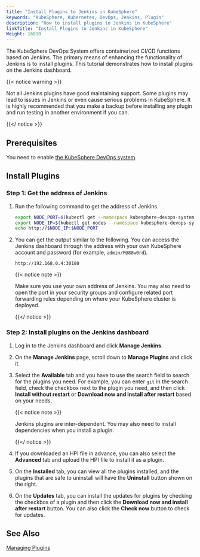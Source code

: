 ```yaml
---
title: "Install Plugins to Jenkins in KubeSphere"
keywords: "KubeSphere, Kubernetes, DevOps, Jenkins, Plugin"
description: "How to install plugins to Jenkins in KubeSphere"
linkTitle: "Install Plugins to Jenkins in KubeSphere"
Weight: 16810
---
```


The KubeSphere DevOps System offers containerized CI/CD functions based on Jenkins. The primary means of enhancing the functionality of Jenkins is to install plugins. This tutorial demonstrates how to install plugins on the Jenkins dashboard.

{{< notice warning >}}

Not all Jenkins plugins have good maintaining support. Some plugins may lead to issues in Jenkins or even cause serious problems in KubeSphere. It is highly recommended that you make a backup before installing any plugin and run testing in another environment if you can.

{{</ notice >}}

## Prerequisites

You need to enable [the KubeSphere DevOps system](../../../pluggable-components/devops/).

## Install Plugins

### Step 1: Get the address of Jenkins

1. Run the following command to get the address of Jenkins.

   ```bash
   export NODE_PORT=$(kubectl get --namespace kubesphere-devops-system -o jsonpath="{.spec.ports[0].nodePort}" services ks-jenkins)
   export NODE_IP=$(kubectl get nodes --namespace kubesphere-devops-system -o jsonpath="{.items[0].status.addresses[0].address}")
   echo http://$NODE_IP:$NODE_PORT
   ```

2. You can get the output similar to the following. You can access the Jenkins dashboard through the address with your own KubeSphere account and password (for example, `admin/P@88w0rd`).

   ```
   http://192.168.0.4:30180
   ```

   {{< notice note >}}

   Make sure you use your own address of Jenkins. You may also need to open the port in your security groups and configure related port forwarding rules depending on where your KubeSphere cluster is deployed.

   {{</ notice >}}

### Step 2: Install plugins on the Jenkins dashboard

1. Log in to the Jenkins dashboard and click **Manage Jenkins**.

2. On the **Manage Jenkins** page, scroll down to **Manage Plugins** and click it.

3. Select the **Available** tab and you have to use the search field to search for the plugins you need. For example, you can enter `git` in the search field, check the checkbox next to the plugin you need, and then click **Install without restart** or **Download now and install after restart** based on your needs.

   {{< notice note >}}

   Jenkins plugins are inter-dependent. You may also need to install dependencies when you install a plugin.

   {{</ notice >}}

4. If you downloaded an HPI file in advance, you can also select the **Advanced** tab and upload the HPI file to install it as a plugin.

5. On the **Installed** tab, you can view all the plugins installed, and the plugins that are safe to uninstall will have the **Uninstall** button shown on the right.

6. On the **Updates** tab, you can install the updates for plugins by checking the checkbox of a plugin and then click the **Download now and install after restart** button. You can also click the **Check now** button to check for updates.

## See Also

[Managing Plugins](https://www.jenkins.io/doc/book/managing/plugins/)